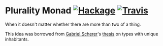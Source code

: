 Plurality Monad [![Hackage][hackage-shield]][hackage] [![Travis][travis-shield]][travis]
=======


When it doesn't matter whether there are more than two of a thing.

This idea was borrowed from [Gabriel Scherer](http://gallium.inria.fr/~scherer/)'s [thesis](http://gallium.inria.fr/~scherer/themes.html#unique-inhabitants) on types with unique inhabitants.

[hackage]: https://hackage.haskell.org/package/plur
[hackage-shield]: https://img.shields.io/hackage/v/plur.svg?style=flat

[travis]: https://travis-ci.org/joelburget/plur
[travis-shield]: https://img.shields.io/travis/joelburget/plur.svg?style=flat

